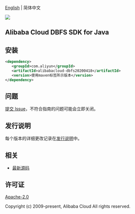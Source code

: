 [English](README.md) | 简体中文

![](https://aliyunsdk-pages.alicdn.com/icons/AlibabaCloud.svg)

## Alibaba Cloud DBFS SDK for Java

## 安装

```xml
<dependency>
   <groupId>com.aliyun</groupId>
   <artifactId>alibabacloud-dbfs20200418</artifactId>
   <version>使用maven标签所示版本</version>
</dependency>
```

## 问题

[提交 Issue](https://github.com/aliyun/alibabacloud-java-async-sdk/issues/new)，不符合指南的问题可能会立即关闭。

## 发行说明

每个版本的详细更改记录在[发行说明](./ChangeLog.txt)中。

## 相关

- [最新源码](https://github.com/aliyun/alibabacloud-async-java-sdk/)

## 许可证

[Apache-2.0](http://www.apache.org/licenses/LICENSE-2.0)

Copyright (c) 2009-present, Alibaba Cloud All rights reserved.
